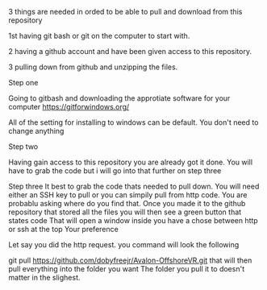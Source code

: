 3 things are needed in orded to be able to pull and download from this repository

1st having git bash or git on the computer to start with. 

2 having a github account and have been given access to this repository.

3 pulling down from github and unzipping the files.



Step one

Going to gitbash and downloading the approtiate software for your computer
https://gitforwindows.org/

All of the setting for installing to windows can be default. You don't need to change anything


Step two

Having gain access to this repository you are already got it done. You will have to grab the code but i will go into that further
on step three

Step three
It best to grab the code thats needed to pull down. You will need either an SSH key to pull
or you can simpily pull from http code.
You are probablu asking where do you find that. Once you made it to the github repository that
stored all the files you will then see a green button that states code
That will open a window inside you have a chose between http or ssh at the top
Your preference


Let say you did the http request. you command will look the following

git pull https://github.com/dobyfreejr/Avalon-OffshoreVR.git that will then pull everything into the folder you want
The folder you pull it to doesn't matter in the slighest. 